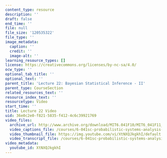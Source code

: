 ```yaml
---
content_type: resource
description: ''
draft: false
end_time: ''
file: null
file_size: '120535322'
file_type: ''
image_metadata:
  caption: ''
  credit: ''
  image-alt: ''
learning_resource_types: []
license: https://creativecommons.org/licenses/by-nc-sa/4.0/
ocw_type: ''
optional_tab_title: ''
optional_text: ''
parent_title: 'Lecture 22: Bayesian Statistical Inference - II'
parent_type: CourseSection
related_resources_text: ''
resource_index_text: ''
resourcetype: Video
start_time: ''
title: Lecture 22 Video
uid: 36e0c2e0-f821-5835-f412-4c6c39921769
video_files:
  archive_url: http://www.archive.org/download/MIT6.041F10/MIT6_041F11_lec22_300k.mp4
  video_captions_file: /courses/6-041sc-probabilistic-systems-analysis-and-applied-probability-fall-2013/XtNXQJkgkhI_captions.webvtt
  video_thumbnail_file: https://img.youtube.com/vi/XtNXQJkgkhI/default.jpg
  video_transcript_file: /courses/6-041sc-probabilistic-systems-analysis-and-applied-probability-fall-2013/XtNXQJkgkhI_transcript.pdf
video_metadata:
  youtube_id: XtNXQJkgkhI
---
```

